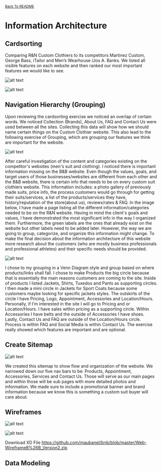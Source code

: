 <small>[Back To README](https://github.com/maubanel/bnb) </small>

# Information Architecture

## Cardsorting
 
Comparing R&N Custom Clothiers to its competitors Martinez Custom, George Bass, iTailor and Men’s Wearhouse /Jos A. Banks. We listed all visible features on each website and then ranked our most important features we would like to see.

![alt text](Images/CardSortingByCompetition.jpg )


![alt text](Images/CareASortingPriority.jpg )

## Navigation Hierarchy (Grouping)
Upon reviewing the cardsorting exercise we noticed an overlap of certain words. We noticed Collection (Brands), About Us, FAQ and Contact Us were used between all the sites. Collecting this data will show how we should name certain things on the Custom Clothier website. This also lead to the following exercise of Grouping, which are grouping our features we think are important for the website.

![alt text](Images/Narges-grouping.png )

After careful investigation of the content and categories existing on the competitor's websites (men's suit and clothing). I noticed there is important information missing on the B&B website. Even though the values, goals, and target users of those businesses/websites are different from each other and the B&B website, there is certain info that needs to be on every custom suit clothiers website. This information includes: a photo gallery of previously made suits, price info, the process customers would go through for getting their suits/services, a list of the products/services they have, history/reputation of the store(about us), reviews/rates & FAQ. In the image below, I have made a page listing all the different information/categories needed to be on the R&N website. Having in mind the client's goals and values, I have demonstrated the most significant info in the way I organized them. Furthermore, the green labels are the ones that already exist on the website but other labels need to be added later. However, the way we are going to group, categorize, and organize this information might change. To make the final decision about the information architecture of this website more research about the customers (who are mostly business professionals and professional athletes) and their specific needs should be provided.

![alt text](Images/RodGrouping.png)

I chose to my grouping in a Venn Diagram style and group based on where products/links shall fall. I chose to make Products the big circle because that is essentially the main reasons customers are coming to the site. Inside of products I listed Jackets, Shirts, Tuxedos and Pants as supporting circles. I then made a mini circle in Jackets for Sport Coats because some customers maybe looking for specific jackets styles. The outskirts of the circle I have Pricing, Logo, Appointment, Accessories and Location/Hours. Personally, if I’m interested in the site I will go to Pricing and or Location/Hours. I have sales within pricing as a supporting circle. Within Accessories I have belts and the outside of Accessories I have shoes. Lastly, Contact Us and FAQ are outside of the Location/Hours circle. Process is within FAQ and Social Media is within Contact Us. The exercise really showed which features are important and are optional.

## Create Sitemap
![alt text](Images/Sitemap.jpg)

We created this sitemap to show flow and organization of the website. We narrowed down our five nav bars to be: Products, Appointment, Accessories, Services and Contact Us. Those will serve as our main pages and within those will be sub pages with more detailed photos and information. We made sure to include a promotional banner and brand information because we know this is something a custom suit buyer will care about.

## Wireframes
![alt text](Images/R&N_WebWireframe.jpg)

![alt text](Images/R&N-PhoneWireframe.jpg)

Download XD File https://github.com/maubanel/bnb/blob/master/Web-WireframeB%26B_Version2.zip

## Data Modeling


